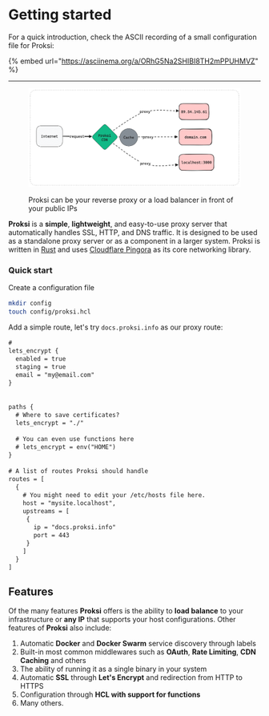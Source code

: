 # Getting started

For a quick introduction, check the ASCII recording of a small configuration file for Proksi:

{% embed url="https://asciinema.org/a/ORhG5Na2SHIBI8TH2mPPUHMVZ" %}

***



<div data-full-width="true">

<figure><picture><source srcset=".gitbook/assets/simple-flow-white-2.png" media="(prefers-color-scheme: dark)"><img src=".gitbook/assets/simple-flow-white-2-light.png" alt="" width="563"></picture><figcaption><p>Proksi can be your reverse proxy or a load balancer in front of your public IPs</p></figcaption></figure>

</div>

**Proksi** is a **simple**, **lightweight**, and easy-to-use proxy server that automatically handles SSL, HTTP, and DNS traffic. It is designed to be used as a standalone proxy server or as a component in a larger system. Proksi is written in [Rust](https://www.rust-lang.org/) and uses [Cloudflare Pingora](https://blog.cloudflare.com/pingora-open-source) as its core networking library.



### Quick start

Create a configuration file

```bash
mkdir config
touch config/proksi.hcl
```

Add a simple route, let's try `docs.proksi.info` as our proxy route:

```hcl
# 
lets_encrypt {
  enabled = true
  staging = true
  email = "my@email.com"
}


paths {
  # Where to save certificates?
  lets_encrypt = "./"
  
  # You can even use functions here
  # lets_encrypt = env("HOME")
}

# A list of routes Proksi should handle
routes = [
  {
    # You might need to edit your /etc/hosts file here.
    host = "mysite.localhost",
    upstreams = [
     { 
       ip = "docs.proksi.info"
       port = 443
     }
    ]  
  }
]
```



## Features

Of the many features **Proksi** offers is the ability to **load balance** to your infrastructure or **any IP** that supports your host configurations. Other features of **Proksi** also include:

1. Automatic **Docker** and **Docker Swarm** service discovery through labels
2. Built-in most common middlewares such as **OAuth**, **Rate Limiting**, **CDN** **Caching** and others
3. The ability of running it as a single binary in your system
4. Automatic **SSL** through **Let's Encrypt** and redirection from HTTP to HTTPS
5. Configuration through **HCL with support for functions**&#x20;
6. Many others.

